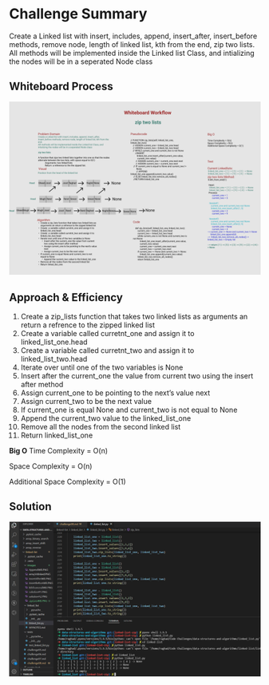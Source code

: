# Challenge Summary
Create a Linked list with insert, includes, append, insert_after, insert_before methods, remove node, length of linked list, kth from the end, zip two lists.
All methods will be implemented inside the Linked list Class, and intializing the nodes will be in a seperated Node class

## Whiteboard Process
![Zip two Lists WhiteBoard](../linked-list/images/zipListsWB.PNG)


## Approach & Efficiency
1. Create a zip_lists function that takes two linked lists as arguments an return a refrence to the zipped linked list
2. Create  a variable called curretnt_one and assign it to linked_list_one.head
3. Create  a variable called curretnt_two and assign it to linked_list_two.head
4. Iterate over until one of the two variables is None
5. Insert after the current_one the value from current two using the insert after method
6. Assign current_one to be pointing to the next’s value next
7. Assign current_two to be the next value
8. If current_one is equal None and current_two is not equal to None
9. Append the current_two value to the linked_list_one
10. Remove all the nodes from the second linked list
11. Return linked_list_one

 **Big O**
Time Complexity = O(n)

Space Complexity = O(n)

Additional Space Complexity = O(1)

## Solution

![Solution](../linked-list/images/solution%233.PNG)
